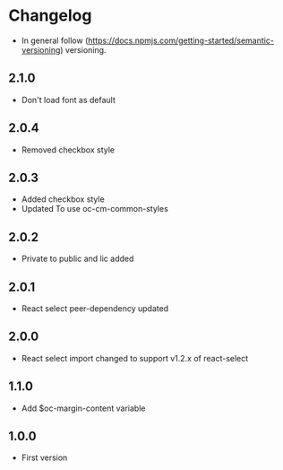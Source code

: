 # Changelog

* In general follow (https://docs.npmjs.com/getting-started/semantic-versioning) versioning.

## <next>

## 2.1.0
* Don't load font as default

## 2.0.4
* Removed checkbox style

## 2.0.3
* Added checkbox style
* Updated To use oc-cm-common-styles

## 2.0.2
* Private to public and lic added

## 2.0.1
* React select peer-dependency updated

## 2.0.0
* React select import changed to support v1.2.x of react-select

## 1.1.0
* Add $oc-margin-content variable

## 1.0.0
* First version
